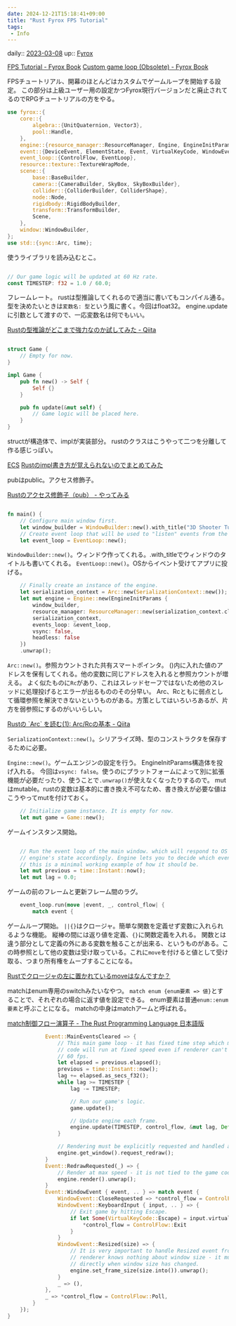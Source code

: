 ```yaml
---
date: 2024-12-21T15:18:41+09:00
title: "Rust Fyrox FPS Tutorial"
tags:
 - Info
---
```


daily:: [2023-03-08](/Daily_Note/2023-03-08.md)
up:: [Fyrox](../Bar/App/Fyrox.md)

[FPS Tutorial - Fyrox Book](https://fyrox-book.github.io/fyrox/tutorials/fps/intro.html)
[Custom game loop (Obsolete) - Fyrox Book](https://fyrox-book.github.io/fyrox/obsolete/custom_game_loop.html?highlight=event%3A%3Amain#custom-game-loop)

FPSチュートリアル、開幕のほとんどはカスタムでゲームループを開始する設定。
この部分は上級ユーザー用の設定かつFyrox現行バージョンだと廃止されてるのでRPGチュートリアルの方をやる。

```rust
use fyrox::{
    core::{
        algebra::{UnitQuaternion, Vector3},
        pool::Handle,
    },
    engine::{resource_manager::ResourceManager, Engine, EngineInitParams, SerializationContext},
    event::{DeviceEvent, ElementState, Event, VirtualKeyCode, WindowEvent},
    event_loop::{ControlFlow, EventLoop},
    resource::texture::TextureWrapMode,
    scene::{
        base::BaseBuilder,
        camera::{CameraBuilder, SkyBox, SkyBoxBuilder},
        collider::{ColliderBuilder, ColliderShape},
        node::Node,
        rigidbody::RigidBodyBuilder,
        transform::TransformBuilder,
        Scene,
    },
    window::WindowBuilder,
};
use std::{sync::Arc, time};
```

使うライブラリを読み込むとこ。


```rust

// Our game logic will be updated at 60 Hz rate.
const TIMESTEP: f32 = 1.0 / 60.0;

```

フレームレート。
rustは型推論してくれるので適当に書いてもコンパイル通る。
型を決めたいときは`変数名: 型`という風に書く。今回はfloat32。
engine.updateに引数として渡すので、一応変数名は何でもいい。

[Rustの型推論がどこまで強力なのか試してみた - Qiita](https://qiita.com/aimof/items/c00b911ef5fb8cfed149)


```rust

struct Game {
    // Empty for now.
}

impl Game {
    pub fn new() -> Self {
        Self {}
    }

    pub fn update(&mut self) {
        // Game logic will be placed here.
    }
}

```

structが構造体で、implが実装部分。
rustのクラスはこうやって二つを分離して作る感じっぽい。

[ECS](ECS.md)
[Rustのimpl書き方が覚えられないのでまとめてみた](https://zenn.dev/anchor_cable/articles/b073d510c6ff9ff7111e#fnref-519c-1)

pubはpublic。アクセス修飾子。

[Rustのアクセス修飾子（pub） - やってみる](https://ytyaru.hatenablog.com/entry/2020/08/31/000000)

```rust

fn main() {
    // Configure main window first.
    let window_builder = WindowBuilder::new().with_title("3D Shooter Tutorial");
    // Create event loop that will be used to "listen" events from the OS.
    let event_loop = EventLoop::new();
```

`WindowBuilder::new()`。ウィンドウ作ってくれる。.with_titleでウィンドウのタイトルも書いてくれる。
`EventLoop::new()`。OSからイベント受けてアプリに投げる。

```rust
    // Finally create an instance of the engine.
    let serialization_context = Arc::new(SerializationContext::new());
    let mut engine = Engine::new(EngineInitParams {
        window_builder,
        resource_manager: ResourceManager::new(serialization_context.clone()),
        serialization_context,
        events_loop: &event_loop,
        vsync: false,
        headless: false
    })
    .unwrap();
```

`Arc::new()`。参照カウントされた共有スマートポインタ。
()内に入れた値のアドレスを保有してくれる。他の変数に同じアドレスを入れると参照カウントが増える。
よく似たものに`Rc`があり、これはスレッドセーフではないため他のスレッドに処理投げるとエラーが出るもののその分早い。
Arc、Rcともに弱点として循環参照を解決できないというものがある。方策としてはいろいろあるが、片方を弱参照にするのがいいらしい。

[Rustの \`Arc\` を読む(1): Arc/Rcの基本 - Qiita](https://qiita.com/qnighy/items/4bbbb20e71cf4ae527b9)

`SerializationContext::new()`。シリアライズ時、型のコンストラクタを保存するために必要。

`Engine::new()`。ゲームエンジンの設定を行う。
EngineInitParams構造体を投げ入れる。
今回は`vsync: false`。使うのにプラットフォームによって別に拡張機能が必要だったり、使うことで`.unwrap()`が使えなくなったりするので。
mutはmutable。rustの変数は基本的に書き換え不可なため、書き換えが必要な値はこうやってmutを付けておく。

```rust
    // Initialize game instance. It is empty for now.
    let mut game = Game::new();

```

ゲームインスタンス開始。

```rust

    // Run the event loop of the main window. which will respond to OS and window events and update
    // engine's state accordingly. Engine lets you to decide which event should be handled,
    // this is a minimal working example of how it should be.
    let mut previous = time::Instant::now();
    let mut lag = 0.0;
```

ゲームの前のフレームと更新フレーム間のラグ。

```rust
    event_loop.run(move |event, _, control_flow| {
        match event {

```

ゲームループ開始。
`||{}`はクロージャ。簡単な関数を定義せず変数に入れられるような機能。
縦棒の間には返り値を定義、`{}`に関数定義を入れる。
関数とは違う部分として定義の外にある変数を触ることが出来る、というものがある。この時参照として他の変数は受け取っている。これに`move`を付けると値として受け取る、つまり所有権をムーブすることになる。

[Rustでクロージャの左に置かれているmoveはなんですか？](https://teratail.com/questions/377403)

matchはenum専用のswitchみたいなやつ。
`match enum {enum要素 => 値}`とすることで、それぞれの場合に返す値を設定できる。
enum要素は普通`enum::enum要素`と呼ぶことになる。
matchの中身はmatchアームと呼ばれる。

[match制御フロー演算子 - The Rust Programming Language 日本語版](https://doc.rust-jp.rs/book-ja/ch06-02-match.html?highlight=match#match%E5%88%B6%E5%BE%A1%E3%83%95%E3%83%AD%E3%83%BC%E6%BC%94%E7%AE%97%E5%AD%90)


```rust
            Event::MainEventsCleared => {
                // This main game loop - it has fixed time step which means that game
                // code will run at fixed speed even if renderer can't give you desired
                // 60 fps.
                let elapsed = previous.elapsed();
                previous = time::Instant::now();
                lag += elapsed.as_secs_f32();
                while lag >= TIMESTEP {
                    lag -= TIMESTEP;

                    // Run our game's logic.
                    game.update();

                    // Update engine each frame.
                    engine.update(TIMESTEP, control_flow, &mut lag, Default::default());
                }

                // Rendering must be explicitly requested and handled after RedrawRequested event is received.
                engine.get_window().request_redraw();
            }
            Event::RedrawRequested(_) => {
                // Render at max speed - it is not tied to the game code.
                engine.render().unwrap();
            }
            Event::WindowEvent { event, .. } => match event {
                WindowEvent::CloseRequested => *control_flow = ControlFlow::Exit,
                WindowEvent::KeyboardInput { input, .. } => {
                    // Exit game by hitting Escape.
                    if let Some(VirtualKeyCode::Escape) = input.virtual_keycode {
                        *control_flow = ControlFlow::Exit
                    }
                }
                WindowEvent::Resized(size) => {
                    // It is very important to handle Resized event from window, because
                    // renderer knows nothing about window size - it must be notified
                    // directly when window size has changed.
                    engine.set_frame_size(size.into()).unwrap();
                }
                _ => (),
            },
            _ => *control_flow = ControlFlow::Poll,
        }
    });
}

```

